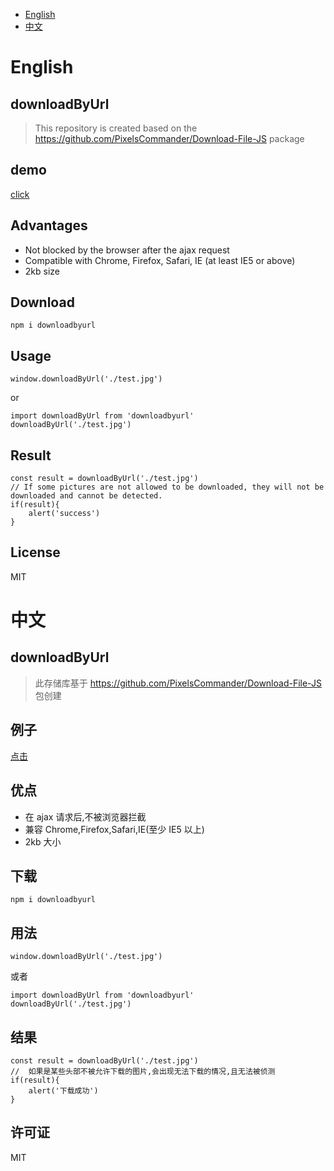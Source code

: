 - [English](#English)
- [中文](#中文)


# English


## downloadByUrl

> This repository is created based on the https://github.com/PixelsCommander/Download-File-JS package


## demo
[click](https://grewer.github.io/downloadByUrl/example/)


## Advantages
- Not blocked by the browser after the ajax request
- Compatible with Chrome, Firefox, Safari, IE (at least IE5 or above)
- 2kb size

## Download

```
npm i downloadbyurl
```

## Usage

```
window.downloadByUrl('./test.jpg')
```

or

```
import downloadByUrl from 'downloadbyurl'
downloadByUrl('./test.jpg')
```


## Result
```
const result = downloadByUrl('./test.jpg')
// If some pictures are not allowed to be downloaded, they will not be downloaded and cannot be detected.
if(result){
    alert('success')
}
```

## License  
MIT



# 中文

## downloadByUrl

>此存储库基于 https://github.com/PixelsCommander/Download-File-JS 包创建


## 例子
[点击](https://grewer.github.io/downloadByUrl/example/)


## 优点
- 在 ajax 请求后,不被浏览器拦截
- 兼容 Chrome,Firefox,Safari,IE(至少 IE5 以上)
- 2kb 大小

## 下载

```
npm i downloadbyurl
```

## 用法

```
window.downloadByUrl('./test.jpg')
```

或者


```
import downloadByUrl from 'downloadbyurl'
downloadByUrl('./test.jpg')
```


## 结果
```
const result = downloadByUrl('./test.jpg')
//  如果是某些头部不被允许下载的图片,会出现无法下载的情况,且无法被侦测
if(result){
    alert('下载成功')
}
```

## 许可证
MIT
